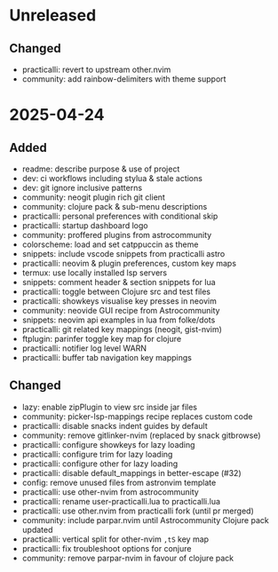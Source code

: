 # Unreleased

## Changed
- practicalli: revert to upstream other.nvim
- community: add rainbow-delimiters with theme support

# 2025-04-24

## Added
- readme: describe purpose & use of project
- dev: ci workflows including stylua & stale actions
- dev: git ignore inclusive patterns
- community: neogit plugin rich git client
- community: clojure pack & sub-menu descriptions
- practicalli: personal preferences with conditional skip
- practicalli: startup dashboard logo
- community: proffered plugins from astrocommunity
- colorscheme: load and set catppuccin as theme
- snippets: include vscode snippets from practicalli astro
- practicalli: neovim & plugin preferences, custom key maps
- termux: use locally installed lsp servers
- snippets: comment header & section snippets for lua
- practicalli: toggle between Clojure src and test files
- practicalli: showkeys visualise key presses in neovim
- community: neovide GUI recipe from Astrocommunity
- snippets: neovim api examples in lua from folke/dots
- practicalli: git related key mappings (neogit, gist-nvim)
- ftplugin: parinfer toggle key map for clojure
- practicalli: notifier log level WARN
- practicalli: buffer tab navigation key mappings

## Changed
- lazy: enable zipPlugin to view src inside jar files
- community: picker-lsp-mappings recipe replaces custom code
- practicalli: disable snacks indent guides by default
- community: remove gitlinker-nvim (replaced by snack gitbrowse)
- practicalli: configure showkeys for lazy loading
- practicalli: configure trim for lazy loading
- practicalli: configure other for lazy loading
- practicalli: disable default_mappings in better-escape (#32)
- config: remove unused files from astronvim template
- practicalli: use other-nvim from astrocommunity
- practicalli: rename user-practicalli.lua to practicalli.lua
- practicalli: use other.nvim from practicalli fork (until pr merged)
- community: include parpar.nvim until Astrocommunity Clojure pack updated
- practicalli: vertical split for other-nvim `,tS` key map
- practicalli: fix troubleshoot options for conjure
- community: remove parpar-nvim in favour of clojure pack
